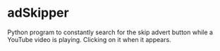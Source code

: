 # adSkipper
Python program to constantly search for the skip advert button while a YouTube video is playing. Clicking on it when it appears.
